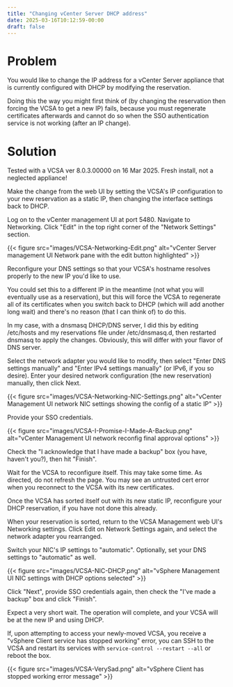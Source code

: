 ```yaml
---
title: "Changing vCenter Server DHCP address"
date: 2025-03-16T10:12:59-00:00
draft: false
---
```


# Problem

You would like to change the IP address for a vCenter Server appliance that is currently configured with DHCP by modifying the reservation.

Doing this the way you might first think of (by changing the reservation then forcing the VCSA to get a new IP) fails, because you must regenerate certificates afterwards and cannot do so when the SSO authentication service is not working (after an IP change).

# Solution

Tested with a VCSA ver 8.0.3.00000 on 16 Mar 2025. Fresh install, not a neglected appliance!

Make the change from the web UI by setting the VCSA's IP configuration to your new reservation as a static IP, then changing the interface settings back to DHCP.

Log on to the vCenter management UI at port 5480. Navigate to Networking. Click "Edit" in the top right corner of the "Network Settings" section.

{{< figure src="images/VCSA-Networking-Edit.png" alt="vCenter Server management UI Network pane with the edit button highlighted" >}}

Reconfigure your DNS settings so that your VCSA's hostname resolves properly to the new IP you'd like to use.

You could set this to a different IP in the meantime (not what you will eventually use as a reservation), but this will force the VCSA to regenerate all of its certificates when you switch back to DHCP (which will add another long wait) and there's no reason (that I can think of) to do this.

In my case, with a dnsmasq DHCP/DNS server, I did this by editing /etc/hosts and my reservations file under /etc/dnsmasq.d, then restarted dnsmasq to apply the changes. Obviously, this will differ with your flavor of DNS server.

Select the network adapter you would like to modify, then select "Enter DNS settings manually" and "Enter IPv4 settings manually" (or IPv6, if you so desire). Enter your desired network configuration (the new reservation) manually, then click Next.

{{< figure src="images/VCSA-Networking-NIC-Settings.png" alt="vCenter Management UI network NIC settings showing the config of a static IP" >}}

Provide your SSO credentials.

{{< figure src="images/VCSA-I-Promise-I-Made-A-Backup.png" alt="vCenter Management UI network reconfig final approval options" >}}

Check the "I acknowledge that I have made a backup" box (you have, haven't you?), then hit "Finish".

Wait for the VCSA to reconfigure itself. This may take some time. As directed, do not refresh the page. You may see an untrusted cert error when you reconnect to the VCSA with its new certificates.

Once the VCSA has sorted itself out with its new static IP, reconfigure your DHCP reservation, if you have not done this already.

When your reservation is sorted, return to the VCSA Management web UI's Networking settings. Click Edit on Network Settings again, and select the network adapter you rearranged.

Switch your NIC's IP settings to "automatic". Optionally, set your DNS settings to "automatic" as well.

{{< figure src="images/VCSA-NIC-DHCP.png" alt="vSphere Management UI NIC settings with DHCP options selected" >}}

Click "Next", provide SSO credentials again, then check the "I've made a backup" box and click "Finish".

Expect a very short wait. The operation will complete, and your VCSA will be at the new IP and using DHCP.

If, upon attempting to access your newly-moved VCSA, you receive a "vSphere Client service has stopped working" error, you can SSH to the VCSA and restart its services with `service-control --restart --all` or reboot the box.

{{< figure src="images/VCSA-VerySad.png" alt="vSphere Client has stopped working error message" >}}


